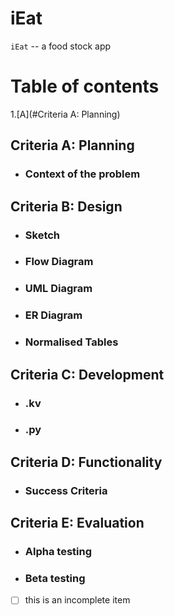 # iEat

``iEat`` -- a food stock app
# Table of contents
1.[A](#Criteria A: Planning)

## Criteria A: Planning
- ### Context of the problem

## Criteria B: Design
- ### Sketch
- ### Flow Diagram
- ### UML Diagram
- ### ER Diagram
- ### Normalised Tables

## Criteria C: Development
- ###  .kv
- ###  .py

## Criteria D: Functionality
- ### Success Criteria

## Criteria E: Evaluation 
- ### Alpha testing
- ### Beta testing


- [ ] this is an incomplete item



